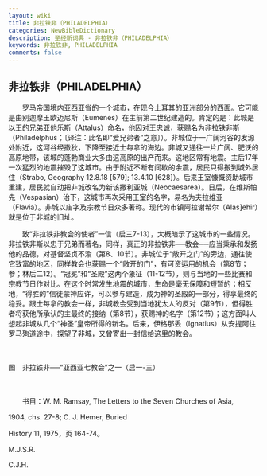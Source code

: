 ```yaml
---
layout: wiki
title: 非拉铁非（PHILADELPHIA）
categories: NewBibleDictionary
description: 圣经新词典 - 非拉铁非（PHILADELPHIA）
keywords: 非拉铁非, PHILADELPHIA
comments: false
---
```


## 非拉铁非（PHILADELPHIA）

　　罗马帝国境内亚西亚省的一个城市，在现今土耳其的亚洲部分的西面。它可能是由别迦摩王欧迈尼斯（Eumenes）在主前第二世纪建造的。肯定的是：此城是以王的兄弟亚他乐斯（Attalus）命名，他因对王忠诚，获赐名为非拉铁非斯（Philadelphus；〔译注：此名即“爱兄弟者”之意〕）。非城位于一广阔河谷的发源处附近，这河谷经撒狄，下降至接近士每拿的海边。非城又通往一片广阔、肥沃的高原地带，该城的蓬勃商业大多由这高原的出产而来。这地区常有地震。主后17年一次猛烈的地震摧毁了这城市。由于附近不断有间歇的余震，居民只得搬到城外居住（Strabo, Geography 12.8.18 [579]; 13.4.10 [628]）。后来王室慷慨资助城市重建，居民就自动把非城改名为新该撒利亚城（Neocaesarea）。日后，在维斯帕先（Vespasian）治下，这城市再次采用王室的名字，易名为夫拉维亚（Flavia）。非城以庙字及宗教节日众多著称。现代的巿镇阿拉谢希尔（Alas]ehir）就是位于非城的旧址。

　　致“非拉铁非教会的使者”一信（启三7-13），大概暗示了这城市的一些情况。非拉铁非斯以忠于兄弟而著名，同样，真正的非拉铁非──教会──应当秉承和发扬他的品德，对基督坚贞不渝（第8、10节）。非城位于“敞开之门”的旁边，通往使它致富的地区，同样教会也获赐一个“敞开的门”，有可资运用的机会（第8节；参；林后二12）。“冠冕”和“圣殿”这两个象征（11-12节），则与当地的一些比赛和宗教节日作对比。在这个时常发生地震的城市，生命是毫无保障和短暂的；相反地，“得胜的”信徒蒙神应许，可以参与建造，成为神的圣殿的一部分，得享最终的稳妥。跟士每拿的教会一样，非城教会受到当地犹太人的反对（第9节），但得胜者将获他所承认的主最终的接纳（第8节），获赐神的名字（第12节）；这方面叫人想起非城从几个“神圣”皇帝所得的新名。后来，伊格那丢（Ignatius）从安提阿往罗马殉道途中，探望了非城，又曾寄出一封信给这里的教会。

　









图　非拉铁非──“亚西亚七教会”之一（启一-三）

　

　　书目：W. M. Ramsay, The Letters to the Seven Churches of Asia,

1904, chs. 27-8; C. J. Hemer, Buried

History 11, 1975，页 164-74。

M.J.S.R.

C.J.H.







